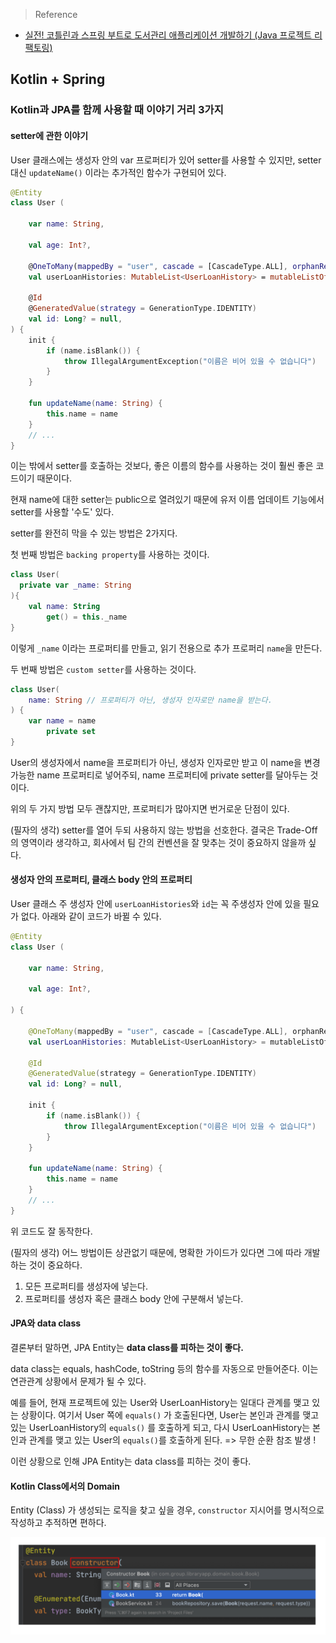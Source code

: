 > Reference

- [실전! 코틀린과 스프링 부트로 도서관리 애플리케이션 개발하기 (Java 프로젝트 리팩토링)](https://www.inflearn.com/course/java-to-kotlin-2/dashboard)

## Kotlin + Spring

### Kotlin과 JPA를 함께 사용할 때 이야기 거리 3가지

#### setter에 관한 이야기

User 클래스에는 생성자 안의 var 프로퍼티가 있어 setter를 사용할 수 있지만, setter 대신 `updateName()` 이라는 추가적인 함수가 구현되어 있다.

```Kotlin
@Entity
class User (

    var name: String,

    val age: Int?,

    @OneToMany(mappedBy = "user", cascade = [CascadeType.ALL], orphanRemoval = true)
    val userLoanHistories: MutableList<UserLoanHistory> = mutableListOf(),

    @Id
    @GeneratedValue(strategy = GenerationType.IDENTITY)
    val id: Long? = null,
) {
    init {
        if (name.isBlank()) {
            throw IllegalArgumentException("이름은 비어 있을 수 없습니다")
        }
    }

    fun updateName(name: String) {
        this.name = name
    }
    // ...
}
```

이는 밖에서 setter를 호출하는 것보다, 좋은 이름의 함수를 사용하는 것이 훨씬 좋은 코드이기 때문이다.

현재 name에 대한 setter는 public으로 열려있기 때문에 유저 이름 업데이트 기능에서 setter를 사용할 '수도' 있다.

setter를 완전히 막을 수 있는 방법은 2가지다.

첫 번째 방법은 `backing property`를 사용하는 것이다.

```kotlin
class User(
  private var _name: String
){
    val name: String
        get() = this._name
}
```

이렇게 `_name` 이라는 프로퍼티를 만들고, 읽기 전용으로 추가 프로퍼리 `name`을 만든다.

두 번째 방법은 `custom setter`를 사용하는 것이다.

```kotlin
class User(
    name: String // 프로퍼티가 아닌, 생성자 인자로만 name을 받는다.
) {
    var name = name
        private set
}
```

User의 생성자에서 name을 프로퍼티가 아닌, 생성자 인자로만 받고 이 name을 변경 가능한 name 프로퍼티로 넣어주되, name 프로퍼티에 private setter를 달아두는 것이다.

위의 두 가지 방법 모두 괜찮지만, 프로퍼티가 많아지면 번거로운 단점이 있다.

(필자의 생각) setter를 열어 두되 사용하지 않는 방법을 선호한다. 결국은 Trade-Off의 영역이라 생각하고, 회사에서 팀 간의 컨벤션을 잘 맞추는 것이 중요하지 않을까 싶다.

#### 생성자 안의 프로퍼티, 클래스 body 안의 프로퍼티

User 클래스 주 생성자 안에 `userLoanHistories`와 `id`는 꼭 주생성자 안에 있을 필요가 없다. 아래와 같이 코드가 바뀔 수 있다.

```kotlin
@Entity
class User (

    var name: String,

    val age: Int?,
    
) {

    @OneToMany(mappedBy = "user", cascade = [CascadeType.ALL], orphanRemoval = true)
    val userLoanHistories: MutableList<UserLoanHistory> = mutableListOf(),

    @Id
    @GeneratedValue(strategy = GenerationType.IDENTITY)
    val id: Long? = null,
            
    init {
        if (name.isBlank()) {
            throw IllegalArgumentException("이름은 비어 있을 수 없습니다")
        }
    }

    fun updateName(name: String) {
        this.name = name
    }
    // ...
}
```

위 코드도 잘 동작한다.

(필자의 생각) 어느 방법이든 상관없기 때문에, 명확한 가이드가 있다면 그에 따라 개발하는 것이 중요하다.

1. 모든 프로퍼티를 생성자에 넣는다.
2. 프로퍼티를 생성자 혹은 클래스 body 안에 구분해서 넣는다.

#### JPA와 data class

결론부터 말하면, JPA Entity는 **data class를 피하는 것이 좋다.**

data class는 equals, hashCode, toString 등의 함수를 자동으로 만들어준다. 이는 연관관계 상황에서 문제가 될 수 있다.

예를 들어, 현재 프로젝트에 있는 User와 UserLoanHistory는 일대다 관계를 맺고 있는 상황이다. 
여기서 User 쪽에 `equals()` 가 호출된다면, User는 본인과 관계를 맺고 있는 UserLoanHistory의 `equals()` 를 호출하게 되고, 
다시 UserLoanHistory는 본인과 관계를 맺고 있는 User의 `equals()`를 호출하게 된다. => 무한 순환 참조 발생 !

이런 상황으로 인해 JPA Entity는 data class를 피하는 것이 좋다.

#### Kotlin Class에서의 Domain

Entity (Class) 가 생성되는 로직을 찾고 싶을 경우, `constructor` 지시어를 명시적으로 작성하고 추적하면 편하다.

![](./img/kotlin-spring-section2-1.png)